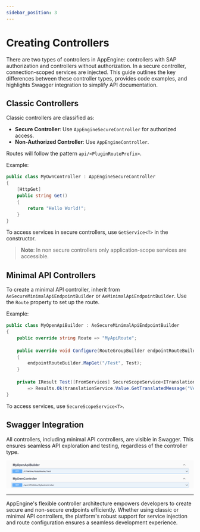 ```yaml
---
sidebar_position: 3
---
```


# Creating Controllers

There are two types of controllers in AppEngine: controllers with SAP authorization and controllers without authorization. In a secure controller, connection-scoped services are injected. This guide outlines the key differences between these controller types, provides code examples, and highlights Swagger integration to simplify API documentation.

## Classic Controllers

Classic controllers are classified as:

- **Secure Controller**: Use `AppEngineSecureController` for authorized access.
- **Non-Authorized Controller**: Use `AppEngineController`.

Routes will follow the pattern `api/<PluginRoutePrefix>`.

Example:

```csharp
public class MyOwnController : AppEngineSecureController
{
    [HttpGet]
    public string Get()
    {
        return "Hello World!";
    }
}
```

To access services in secure controllers, use `GetService<T>` in the constructor.

>**Note**: In non secure controllers only application-scope services are accessible.

## Minimal API Controllers

To create a minimal API controller, inherit from `AeSecureMinimalApiEndpointBuilder` or `AeMinimalApiEndpointBuilder`. Use the `Route` property to set up the route.

Example:

```csharp
public class MyOpenApiBuilder : AeSecureMinimalApiEndpointBuilder
{
    public override string Route => "MyApiRoute";

    public override void Configure(RouteGroupBuilder endpointRouteBuilder)
    {
        endpointRouteBuilder.MapGet("/Test", Test);
    }

    private IResult Test([FromServices] SecureScopeService<ITranslationService> translationService)
        => Results.Ok(translationService.Value.GetTranslatedMessage("VehOne.VinIsMissing"));
}
```

To access services, use `SecureScopeService<T>`.

## Swagger Integration

All controllers, including minimal API controllers, are visible in Swagger. This ensures seamless API exploration and testing, regardless of the controller type.

![Swagger Integration](./media/swagger-integration.png)

---
AppEngine's flexible controller architecture empowers developers to create secure and non-secure endpoints efficiently. Whether using classic or minimal API controllers, the platform's robust support for service injection and route configuration ensures a seamless development experience.
